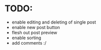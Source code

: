 # TODO:

- enable editing and deleting of single post
- enable new post button
- flesh out post preview
- enable sorting
- add comments :/
